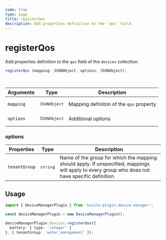 ```yaml
---
code: true
type: page
title: registerQos
description: Add properties definition to the 'qos' field
---
```


# registerQos

Add properties definition to the `qos` field of the `devices` collection.


```ts
registerQos (mapping: JSONObject, options: JSONObject);
```

<br/>

| Arguments | Type                  | Description                                 |
|-----------|-----------------------|---------------------------------------------|
| `mapping` | <pre>JSONObject</pre> | Mapping definiton of the `qos` property |
| `options` | <pre>JSONObject</pre> | Additional options |

### options

| Properties | Type                  | Description                                 |
|-----------|-----------------------|---------------------------------------------|
| `tenantGroup` | <pre>string</pre> | Name of the group for which the mapping should apply. If unspecified, mappings will apply to every group who does not have specific definition. |

## Usage

```ts
import { DeviceManagerPlugin } from 'kuzzle-plugin-device-manager';

const deviceManagerPlugin = new DeviceManagerPlugin();

deviceManagerPlugin.devices.registerQos({
  battery: { type: 'integer' }
}, { tenantGroup: 'water_management' });
```